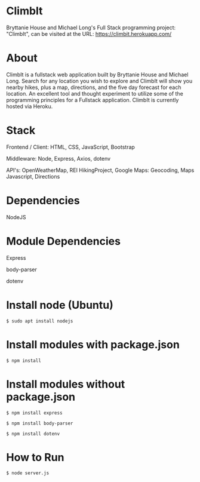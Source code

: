 # ClimbIt

Bryttanie House and Michael Long's Full Stack programming project: "ClimbIt", can be visited at the URL: https://climbit.herokuapp.com/

# About
ClimbIt is a fullstack web application built by Bryttanie House and Michael Long. Search for any location you wish to explore and ClimbIt will show you nearby hikes, plus a map, directions, and the five day forecast for each location. An excellent tool and thought experiment to utilize some of the programming principles for a Fullstack application. ClimbIt is currently hosted via Heroku.

# Stack
<p>Frontend / Client: HTML, CSS, JavaScript, Bootstrap</p>
<p>Middleware: Node, Express, Axios, dotenv</p>
<p>API's: OpenWeatherMap, REI HikingProject, Google Maps: Geocoding, Maps Javascript, Directions</p>

# Dependencies
NodeJS

# Module Dependencies
<p>Express</p>
<p>body-parser</p>
<p>dotenv</p>

# Install node (Ubuntu)
<p><code>$ sudo apt install nodejs</p></code>

# Install modules with package.json
<p><code>$ npm install</p></code>

# Install modules without package.json
<p><code>$ npm install express</p></code>
<p><code>$ npm install body-parser</p></code>
<p><code>$ npm install dotenv</p></code>

# How to Run
<p><code>$ node server.js</p></code>
